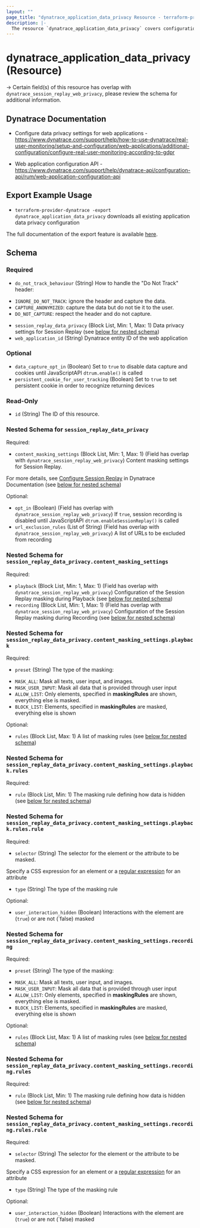 ```yaml
---
layout: ""
page_title: "dynatrace_application_data_privacy Resource - terraform-provider-dynatrace"
description: |-
  The resource `dynatrace_application_data_privacy` covers configuration for application data privacy
---
```


# dynatrace_application_data_privacy (Resource)

-> Certain field(s) of this resource has overlap with `dynatrace_session_replay_web_privacy`, please review the schema for additional information.

## Dynatrace Documentation

- Configure data privacy settings for web applications - https://www.dynatrace.com/support/help/how-to-use-dynatrace/real-user-monitoring/setup-and-configuration/web-applications/additional-configuration/configure-real-user-monitoring-according-to-gdpr

- Web application configuration API - https://www.dynatrace.com/support/help/dynatrace-api/configuration-api/rum/web-application-configuration-api

## Export Example Usage

- `terraform-provider-dynatrace -export dynatrace_application_data_privacy` downloads all existing application data privacy configuration

The full documentation of the export feature is available [here](https://registry.terraform.io/providers/dynatrace-oss/dynatrace/latest/docs/guides/export-v2).

<!-- schema generated by tfplugindocs -->
## Schema

### Required

- `do_not_track_behaviour` (String) How to handle the "Do Not Track" header: 

* `IGNORE_DO_NOT_TRACK`: ignore the header and capture the data. 
* `CAPTURE_ANONYMIZED`: capture the data but do not tie it to the user. 
* `DO_NOT_CAPTURE`: respect the header and do not capture.
- `session_replay_data_privacy` (Block List, Min: 1, Max: 1) Data privacy settings for Session Replay (see [below for nested schema](#nestedblock--session_replay_data_privacy))
- `web_application_id` (String) Dynatrace entity ID of the web application

### Optional

- `data_capture_opt_in` (Boolean) Set to `true` to disable data capture and cookies until JavaScriptAPI `dtrum.enable()` is called
- `persistent_cookie_for_user_tracking` (Boolean) Set to `true` to set persistent cookie in order to recognize returning devices

### Read-Only

- `id` (String) The ID of this resource.

<a id="nestedblock--session_replay_data_privacy"></a>
### Nested Schema for `session_replay_data_privacy`

Required:

- `content_masking_settings` (Block List, Min: 1, Max: 1) (Field has overlap with `dynatrace_session_replay_web_privacy`) Content masking settings for Session Replay. 

For more details, see [Configure Session Replay](https://dt-url.net/0m03slq) in Dynatrace Documentation (see [below for nested schema](#nestedblock--session_replay_data_privacy--content_masking_settings))

Optional:

- `opt_in` (Boolean) (Field has overlap with `dynatrace_session_replay_web_privacy`) If `true`, session recording is disabled until JavaScriptAPI `dtrum.enableSessionReplay()` is called
- `url_exclusion_rules` (List of String) (Field has overlap with `dynatrace_session_replay_web_privacy`) A list of URLs to be excluded from recording

<a id="nestedblock--session_replay_data_privacy--content_masking_settings"></a>
### Nested Schema for `session_replay_data_privacy.content_masking_settings`

Required:

- `playback` (Block List, Min: 1, Max: 1) (Field has overlap with `dynatrace_session_replay_web_privacy`) Configuration of the Session Replay masking during Playback (see [below for nested schema](#nestedblock--session_replay_data_privacy--content_masking_settings--playback))
- `recording` (Block List, Min: 1, Max: 1) (Field has overlap with `dynatrace_session_replay_web_privacy`) Configuration of the Session Replay masking during Recording (see [below for nested schema](#nestedblock--session_replay_data_privacy--content_masking_settings--recording))

<a id="nestedblock--session_replay_data_privacy--content_masking_settings--playback"></a>
### Nested Schema for `session_replay_data_privacy.content_masking_settings.playback`

Required:

- `preset` (String) The type of the masking: 

* `MASK_ALL`: Mask all texts, user input, and images. 
* `MASK_USER_INPUT`: Mask all data that is provided through user input 
* `ALLOW_LIST`: Only elements, specified in **maskingRules** are shown, everything else is masked. 
* `BLOCK_LIST`: Elements, specified in **maskingRules** are masked, everything else is shown

Optional:

- `rules` (Block List, Max: 1) A list of masking rules (see [below for nested schema](#nestedblock--session_replay_data_privacy--content_masking_settings--playback--rules))

<a id="nestedblock--session_replay_data_privacy--content_masking_settings--playback--rules"></a>
### Nested Schema for `session_replay_data_privacy.content_masking_settings.playback.rules`

Required:

- `rule` (Block List, Min: 1) The masking rule defining how data is hidden (see [below for nested schema](#nestedblock--session_replay_data_privacy--content_masking_settings--playback--rules--rule))

<a id="nestedblock--session_replay_data_privacy--content_masking_settings--playback--rules--rule"></a>
### Nested Schema for `session_replay_data_privacy.content_masking_settings.playback.rules.rule`

Required:

- `selector` (String) The selector for the element or the attribute to be masked. 

Specify a CSS expression for an element or a [regular expression](https://dt-url.net/k9e0iaq) for an attribute
- `type` (String) The type of the masking rule

Optional:

- `user_interaction_hidden` (Boolean) Interactions with the element are (`true`) or are not (`false) masked




<a id="nestedblock--session_replay_data_privacy--content_masking_settings--recording"></a>
### Nested Schema for `session_replay_data_privacy.content_masking_settings.recording`

Required:

- `preset` (String) The type of the masking: 

* `MASK_ALL`: Mask all texts, user input, and images. 
* `MASK_USER_INPUT`: Mask all data that is provided through user input 
* `ALLOW_LIST`: Only elements, specified in **maskingRules** are shown, everything else is masked. 
* `BLOCK_LIST`: Elements, specified in **maskingRules** are masked, everything else is shown

Optional:

- `rules` (Block List, Max: 1) A list of masking rules (see [below for nested schema](#nestedblock--session_replay_data_privacy--content_masking_settings--recording--rules))

<a id="nestedblock--session_replay_data_privacy--content_masking_settings--recording--rules"></a>
### Nested Schema for `session_replay_data_privacy.content_masking_settings.recording.rules`

Required:

- `rule` (Block List, Min: 1) The masking rule defining how data is hidden (see [below for nested schema](#nestedblock--session_replay_data_privacy--content_masking_settings--recording--rules--rule))

<a id="nestedblock--session_replay_data_privacy--content_masking_settings--recording--rules--rule"></a>
### Nested Schema for `session_replay_data_privacy.content_masking_settings.recording.rules.rule`

Required:

- `selector` (String) The selector for the element or the attribute to be masked. 

Specify a CSS expression for an element or a [regular expression](https://dt-url.net/k9e0iaq) for an attribute
- `type` (String) The type of the masking rule

Optional:

- `user_interaction_hidden` (Boolean) Interactions with the element are (`true`) or are not (`false) masked
 